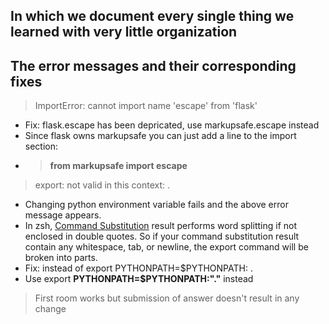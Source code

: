 ## In which we document every single thing we learned with very little organization

## The error messages and their corresponding fixes
> ImportError: cannot import name 'escape' from 'flask'
- Fix: flask.escape has been depricated, use markupsafe.escape instead
- Since flask owns markupsafe you can just add a line to the import section:
- >**from markupsafe import escape**
> export: not valid in this context: .
- Changing python environment variable fails and the above error message appears.
- In zsh, [Command Substitution](https://zsh.sourceforge.io/Doc/Release/Expansion.html#Command-Substitution) result performs word splitting if not enclosed in double quotes. So if your command substitution result contain any whitespace, tab, or newline, the export command will be broken into parts.
- Fix: instead of export PYTHONPATH=$PYTHONPATH: .
- Use export **PYTHONPATH=$PYTHONPATH:"."** instead
> First room works but submission of answer doesn't result in any change